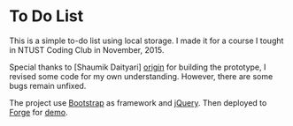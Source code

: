 # To Do List
This is a simple to-do list using local storage. I made it for a course I tought in NTUST Coding Club in November, 2015.

Special thanks to [Shaumik Daityari] [origin] for building the prototype, I revised some code for my own understanding. However, there are some bugs remain unfixed.

The project use [Bootstrap][bootstrap] as framework and [jQuery][jquery]. Then deployed to [Forge][forge] for [demo][demo].




[origin]: <https://github.com/sdaityari/to-do-list>
[bootstrap]: <http://getbootstrap.com/>
[jquery]: <http://jquery.com/>
[forge]: <https://getforge.com/>
[demo]: <http://todolist84111.getforge.io/>